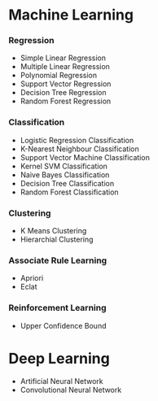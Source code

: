 # Machine Learning

### Regression
* Simple Linear Regression
* Multiple Linear Regression
* Polynomial Regression
* Support Vector Regression
* Decision Tree Regression
* Random Forest Regression

### Classification
* Logistic Regression Classification
* K-Nearest Neighbour Classification
* Support Vector Machine Classification
* Kernel SVM Classification
* Naive Bayes Classification
* Decision Tree Classification
* Random Forest Classification

### Clustering
* K Means Clustering
* Hierarchial Clustering

### Associate Rule Learning
* Apriori
* Eclat

### Reinforcement Learning
* Upper Confidence Bound

# Deep Learning
* Artificial Neural Network
* Convolutional Neural Network